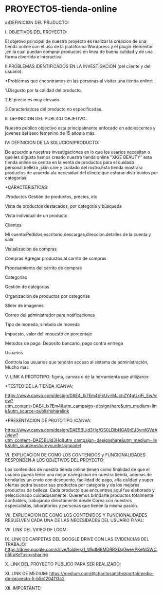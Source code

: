 # PROYECTO5-tienda-online

a)DEFINICION DEL PRUDUCTO:

I. OBJETIVOS DEL PROYECTO:

El objetivo principal de nuestro proyecto es realizar la creacion de una tienda online  con el uso de la plataforma Wordpress y el  plugin Elementor ,en la cual puedan comprar productos en linea de buena calidad y de una forma divertida e interactiva.

II.PROBLEMAS IDENTIFICADOS EN LA INVESTIGACION (del cliente y del usuario):

*Problemas que encontramos en las personas al visitar una tienda online:

1.Disgusto por la calidad del producto.

2.El precio es muy elevado.

3.Caracteristicas del producto no especificadas.

III.DEFINICION DEL PUBLICO OBJETIVO:

Nuestro publico objectivo esta principalmente enfocado en adolescentes y jovenes del sexo femenino de 15 años a más.

IV: DEFINICION DE LA SOLUCION/PRODUCTO:

De acuerdo a nuestras investigaciones en lo que los usarios necesitan o que les digusta hemos creado nuestra tienda online "XIGE BEAUTY" esta tienda online se centra en la venta de productos para el cuidado personal,belleza ,skin care y cuidado del rostro.Esta tienda mostrara productos de acuerdo ala necesidad del clinete que estaran distribuidos por categorias.



*CARACTERISTICAS:

.Productos
Gestión de productos, precios, etc

Vista de productos destacados, por categoría y búsqueda

Vista individual de un producto

Clientes

Mi cuenta:Pedidos,escritorio,descargas,direccion.detalles de la cuenta y salir

Visualización de compras

Compras
Agregar productos al carrito de compras

Procesamiento del carrito de compras

Categorías

Gestión de categorías

Organización de productos por categorías

Slider de imagenes

Correo del administrador para notificaciones

Tipo de moneda, simbolo de moneda

Impuesto, valor del impuesto en porcentaje

Metodos de pago: Deposito bancario, pago contra entrega

Usuarios

Controla los usuarios que tendrán acceso al sistema de administración,
Mucho mas


V. LINK A PROTOTIPO: figma, canvas o de la herramienta que utilizaron:

*TESTEO DE LA TIENDA /CANVA:

https://www.canva.com/design/DAE4_Ix7Em4/FxUvirMJchZY4gUxjFi_Ew/view?utm_content=DAE4_Ix7Em4&utm_campaign=designshare&utm_medium=link&utm_source=publishsharelink

*PRESENTACION DE PROTOTIPO /CANVA:

https://www.canva.com/design/DAE5BUid3Hg/OS0LDibHGA9rEJ3ymlGVdA/view?utm_content=DAE5BUid3Hg&utm_campaign=designshare&utm_medium=link&utm_source=shareyourdesignpanel

VI. EXPLICACION DE COMO LOS CONTENIDOS y FUNCIONALIDADES RESPONDEN A LOS OBJETIVOS DEL PROYECTO:

Los contenidos de nuestra tienda online tienen como finalidad de que el usuario pueda tener una mejor navegacion en nuestra tienda, ademas de brindarles un envio con descuento, facilidad de pago, alta calidad y super ofertas podra buscar sus productos por categoria y de los  mejores productos de belleza.
Cada producto que encuentres aquí fue elaborado y seleccionado cuidadosamente. Queremos brindarte productos totalmente confiables, trabajando directamente desde Corea con nuestros especialistas, laboratorios y personas que tienen la misma pasión.

VII. EXPLICACION DE COMO LOS CONTENIDOS Y FUNCIONALIDADES RESUELVEN CADA UNA DE LAS NECESIDADES DEL USUARIO FINAL:


VII. LINK DEL VIDEO DE LOOM:


IX. LINK DE CARPETAS DEL GOOGLE DRIVE CON LAS EVIDENCIAS DEL TRABAJO:
https://drive.google.com/drive/folders/1_WkdM8MDRRXDa0weVPKeNI5WCn5IraKe?usp=sharing

X. LINK DEL PROYECTO PUBLICO PARA SER REALIZADO:


XI. LINK DE MEDIUM:
https://medium.com/@charitosanchezportal/medio-de-proyecto-5-b5e1204f13c2

XII. IMPORTANTE:






